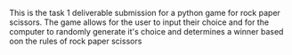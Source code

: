 This is the task 1 deliverable submission for a python game for rock paper scissors.
The game allows for the user to input their choice and for the computer to randomly generate it's choice and determines a winner based oon the rules of rock paper scissors
